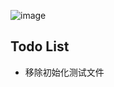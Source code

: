 ![image](https://github.com/hughfenghen/opfs-tools-explorer/assets/3307051/30eca629-efc0-4534-9538-1226c34521d4)

## Todo List

- 移除初始化测试文件
